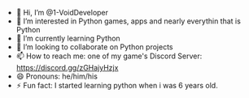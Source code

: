 - 👋 Hi, I’m @1-VoidDeveloper
- 👀 I’m interested in Python games, apps and nearly everythin that is Python
- 🌱 I’m currently learning Python
- 💞️ I’m looking to collaborate on Python projects
- 📫 How to reach me: one of my game's Discord Server: https://discord.gg/zGHajyHzjx
- 😄 Pronouns: he/him/his
- ⚡ Fun fact: I started learning python when i was 6 years old.

<!---
1-VoidDeveloper/1-VoidDeveloper is a ✨ special ✨ repository because its `README.md` (this file) appears on your GitHub profile.
You can click the Preview link to take a look at your changes.
--->
